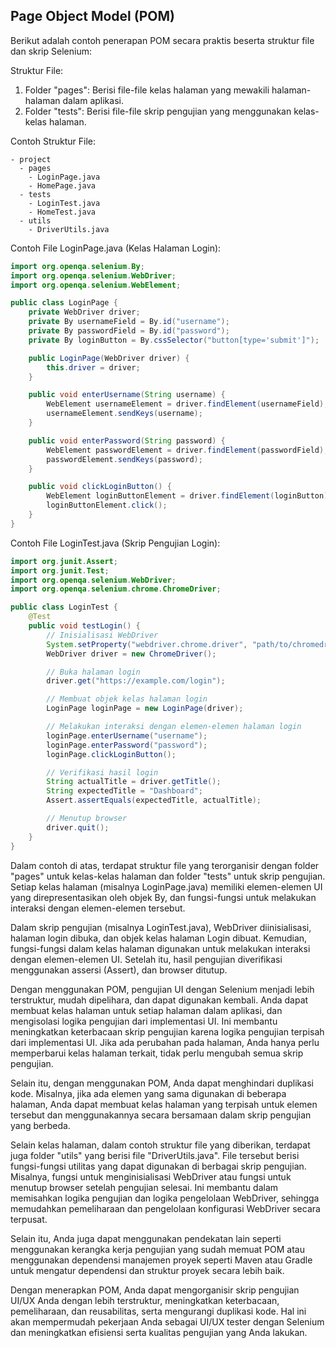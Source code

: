 ## Page Object Model (POM)

Berikut adalah contoh penerapan POM secara praktis beserta struktur file dan skrip Selenium:

Struktur File:
1. Folder "pages": Berisi file-file kelas halaman yang mewakili halaman-halaman dalam aplikasi.
2. Folder "tests": Berisi file-file skrip pengujian yang menggunakan kelas-kelas halaman.

Contoh Struktur File:
```
- project
  - pages
    - LoginPage.java
    - HomePage.java
  - tests
    - LoginTest.java
    - HomeTest.java
  - utils
    - DriverUtils.java
```

Contoh File LoginPage.java (Kelas Halaman Login):
```java
import org.openqa.selenium.By;
import org.openqa.selenium.WebDriver;
import org.openqa.selenium.WebElement;

public class LoginPage {
    private WebDriver driver;
    private By usernameField = By.id("username");
    private By passwordField = By.id("password");
    private By loginButton = By.cssSelector("button[type='submit']");

    public LoginPage(WebDriver driver) {
        this.driver = driver;
    }

    public void enterUsername(String username) {
        WebElement usernameElement = driver.findElement(usernameField);
        usernameElement.sendKeys(username);
    }

    public void enterPassword(String password) {
        WebElement passwordElement = driver.findElement(passwordField);
        passwordElement.sendKeys(password);
    }

    public void clickLoginButton() {
        WebElement loginButtonElement = driver.findElement(loginButton);
        loginButtonElement.click();
    }
}
```

Contoh File LoginTest.java (Skrip Pengujian Login):
```java
import org.junit.Assert;
import org.junit.Test;
import org.openqa.selenium.WebDriver;
import org.openqa.selenium.chrome.ChromeDriver;

public class LoginTest {
    @Test
    public void testLogin() {
        // Inisialisasi WebDriver
        System.setProperty("webdriver.chrome.driver", "path/to/chromedriver");
        WebDriver driver = new ChromeDriver();

        // Buka halaman login
        driver.get("https://example.com/login");

        // Membuat objek kelas halaman login
        LoginPage loginPage = new LoginPage(driver);

        // Melakukan interaksi dengan elemen-elemen halaman login
        loginPage.enterUsername("username");
        loginPage.enterPassword("password");
        loginPage.clickLoginButton();

        // Verifikasi hasil login
        String actualTitle = driver.getTitle();
        String expectedTitle = "Dashboard";
        Assert.assertEquals(expectedTitle, actualTitle);

        // Menutup browser
        driver.quit();
    }
}
```

Dalam contoh di atas, terdapat struktur file yang terorganisir dengan folder "pages" untuk kelas-kelas halaman dan folder "tests" untuk skrip pengujian. Setiap kelas halaman (misalnya LoginPage.java) memiliki elemen-elemen UI yang direpresentasikan oleh objek By, dan fungsi-fungsi untuk melakukan interaksi dengan elemen-elemen tersebut.

Dalam skrip pengujian (misalnya LoginTest.java), WebDriver diinisialisasi, halaman login dibuka, dan objek kelas halaman Login dibuat. Kemudian, fungsi-fungsi dalam kelas halaman digunakan untuk melakukan interaksi dengan elemen-elemen UI. Setelah itu, hasil pengujian diverifikasi menggunakan assersi (Assert), dan browser ditutup.

Dengan menggunakan POM, pengujian UI dengan Selenium menjadi lebih terstruktur, mudah dipelihara, dan dapat digunakan kembali. Anda dapat membuat kelas halaman untuk setiap halaman dalam aplikasi, dan mengisolasi logika pengujian dari implementasi UI. Ini membantu meningkatkan keterbacaan skrip pengujian karena logika pengujian terpisah dari implementasi UI. Jika ada perubahan pada halaman, Anda hanya perlu memperbarui kelas halaman terkait, tidak perlu mengubah semua skrip pengujian.

Selain itu, dengan menggunakan POM, Anda dapat menghindari duplikasi kode. Misalnya, jika ada elemen yang sama digunakan di beberapa halaman, Anda dapat membuat kelas halaman yang terpisah untuk elemen tersebut dan menggunakannya secara bersamaan dalam skrip pengujian yang berbeda.

Selain kelas halaman, dalam contoh struktur file yang diberikan, terdapat juga folder "utils" yang berisi file "DriverUtils.java". File tersebut berisi fungsi-fungsi utilitas yang dapat digunakan di berbagai skrip pengujian. Misalnya, fungsi untuk menginisialisasi WebDriver atau fungsi untuk menutup browser setelah pengujian selesai. Ini membantu dalam memisahkan logika pengujian dan logika pengelolaan WebDriver, sehingga memudahkan pemeliharaan dan pengelolaan konfigurasi WebDriver secara terpusat.

Selain itu, Anda juga dapat menggunakan pendekatan lain seperti menggunakan kerangka kerja pengujian yang sudah memuat POM atau menggunakan dependensi manajemen proyek seperti Maven atau Gradle untuk mengatur dependensi dan struktur proyek secara lebih baik.

Dengan menerapkan POM, Anda dapat mengorganisir skrip pengujian UI/UX Anda dengan lebih terstruktur, meningkatkan keterbacaan, pemeliharaan, dan reusabilitas, serta mengurangi duplikasi kode. Hal ini akan mempermudah pekerjaan Anda sebagai UI/UX tester dengan Selenium dan meningkatkan efisiensi serta kualitas pengujian yang Anda lakukan.